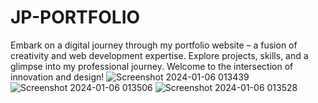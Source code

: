 # JP-PORTFOLIO
Embark on a digital journey through my portfolio website – a fusion of creativity and web development expertise. Explore projects, skills, and a glimpse into my professional journey. Welcome to the intersection of innovation and design!
![Screenshot 2024-01-06 013439](https://github.com/JAIPREET-18/JP-S-PORTFOLIO/assets/147084267/06789d91-5513-48f3-b4eb-5cbcebdf3a56)
![Screenshot 2024-01-06 013506](https://github.com/JAIPREET-18/JP-S-PORTFOLIO/assets/147084267/210a62b8-e72a-457c-bc73-97270b77a2da)
![Screenshot 2024-01-06 013528](https://github.com/JAIPREET-18/JP-S-PORTFOLIO/assets/147084267/4a807104-b736-40dc-aca3-98ad43ccc292)
